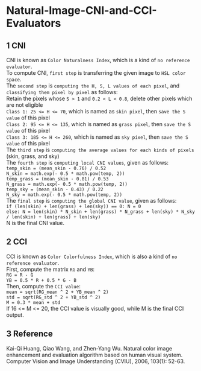 # Natural-Image-CNI-and-CCI-Evaluators

## 1 CNI

CNI is known as `Color Naturalness Index`, which is a kind of `no reference evaluator`.
</br>
To compute CNI, `first step` is transferring the given image to `HSL color space`.
</br>
The `second step` is `computing the H, S, L values of each pixel`, and `classifying them pixel by pixel` as follows:
</br>
Retain the pixels whose `S > 1` and `0.2 < L < 0.8`, delete other pixels which are not eligible
</br>
`Class 1: 25 <= H <= 70`, which is named as `skin pixel`, then `save the S value` of this pixel
</br>
`Class 2: 95 <= H <= 135`, which is named as `grass pixel`, then `save the S value` of this pixel
</br>
`Class 3: 185 <= H <= 260`, which is named as `sky pixel`, then `save the S value` of this pixel
</br>
The `third step` is `computing the average values for each kinds of pixels` (skin, grass, and sky)
</br>
The `fourth step` is `computing local CNI values`, given as follows:
</br>
`temp_skin = (mean_skin - 0.76) / 0.52`
</br>
`N_skin = math.exp(- 0.5 * math.pow(temp, 2))`
</br>
`temp_grass = (mean_skin - 0.81) / 0.53`
</br>
`N_grass = math.exp(- 0.5 * math.pow(temp, 2))`
</br>
`temp_sky = (mean_skin - 0.43) / 0.22`
</br>
`N_sky = math.exp(- 0.5 * math.pow(temp, 2))`
</br>
The `final step` is `computing the global CNI value`, given as follows:
</br>
`if (len(skin) + len(grass) + len(sky)) == 0: N = 0`
</br>
`else: N = len(skin) * N_skin + len(grass) * N_grass + len(sky) * N_sky / len(skin) + len(grass) + len(sky)`
</br>
N is the final CNI value.

## 2 CCI

CCI is known as `Color Colorfulness Index`, which is also a kind of `no reference evaluator`.
</br>
First, compute the matrix `RG` and `YB`:
</br>
`RG = R - G`
</br>
`YB = 0.5 * R + 0.5 * G - B`
</br>
Then, compute the `CCI value`:
</br>
`mean = sqrt(RG_mean ^ 2 + YB_mean ^ 2)`
</br>
`std = sqrt(RG_std ^ 2 + YB_std ^ 2)`
</br>
`M = 0.3 * mean + std`
</br>
If 16 <= M <= 20, the CCI value is visually good, while M is the final CCI output.

## 3 Reference
Kai-Qi Huang, Qiao Wang, and Zhen-Yang Wu. Natural color image enhancement and evaluation algorithm based on human visual system. Computer Vision and Image Understanding (CVIU), 2006, 103(1): 52-63.
